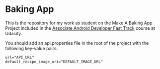# Baking App

This is the repository for my work as student on the Make A Baking App Project included in the [Associate Android Developer Fast Track](https://www.udacity.com/course/associate-android-developer-fast-track--nd818) course at Udacity.

You should add an api.properties file in the root of the project with the following key-value pairs:
```
url="API_URL"
default_recipe_image_uri="DEFAULT_IMAGE_URL"
```